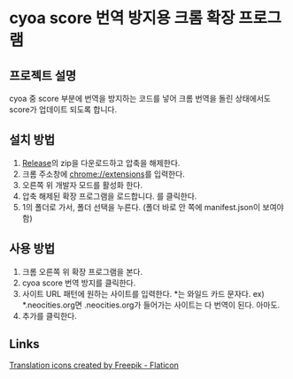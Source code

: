# cyoa score 번역 방지용 크롬 확장 프로그램

## 프로젝트 설명
cyoa 중 score 부분에 번역을 방지하는 코드를 넣어 크롬 번역을 돌린 상태에서도 score가 업데이트 되도록 합니다.

## 설치 방법
1. [Release](https://github.com/kesa0v0/NoTranslateScore/releases/latest)의 zip을 다운로드하고 압축을 해제한다.
2. 크롬 주소창에 [chrome://extensions](chrome://extensions)를 입력한다.
3. 오른쪽 위 개발자 모드를 활성화 한다.
4. 압축 해제된 확장 프로그램을 로드합니다. 를 클릭한다.
5. 1의 폴더로 가서, 폴더 선택을 누른다. (폴더 바로 안 쪽에 manifest.json이 보여야 함)

## 사용 방법
1. 크롬 오른쪽 위 확장 프로그램을 본다.
2. cyoa score 번역 방지를 클릭한다.
3. 사이트 URL 패턴에 원하는 사이트를 입력한다. *는 와일드 카드 문자다. ex) *.neocities.org면 .neocities.org가 들어가는 사이트는 다 번역이 된다. 아마도.
4. 추가를 클릭한다.

## Links
[Translation icons created by Freepik - Flaticon](https://www.flaticon.com/free-icons/translation)